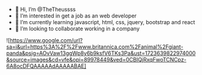 - 👋 Hi, I’m @TheTheussss
- 👀 I’m interested in get a job as an web developer
- 🌱 I’m currently learning javascript, html, css, jquery, bootstrap and react
- 💞️ I’m looking to collaborate working in a company

<!---
TheTheussss/TheTheussss is a ✨ special ✨ repository because its `README.md` (this file) appears on your GitHub profile.
You can click the Preview link to take a look at your changes.
--->

![https://www.google.com/url?sa=i&url=https%3A%2F%2Fwww.britannica.com%2Fanimal%2Fgiant-panda&psig=AOvVaw13ggWp8y6b9ksfV6TKs3Pa&ust=1723639822974000&source=images&cd=vfe&opi=89978449&ved=0CBIQjRxqFwoTCNCpz-6A8ocDFQAAAAAdAAAAABAE]
